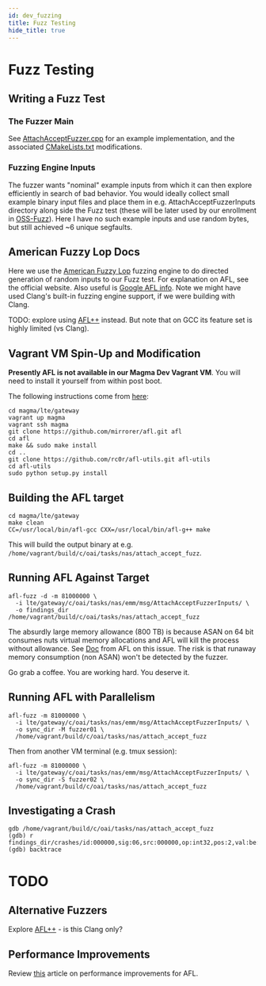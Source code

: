 ```yaml
---
id: dev_fuzzing
title: Fuzz Testing
hide_title: true
---
```

# Fuzz Testing

## Writing a Fuzz Test

### The Fuzzer Main

See [AttachAcceptFuzzer.cpp](../../../lte/gateway/c/oai/tasks/nas/emm/msg/AttachAcceptFuzzer.cpp) for an example implementation, and the associated [CMakeLists.txt](../../../lte/gateway/c/oai/tasks/nas/CMakeLists.txt) modifications.

### Fuzzing Engine Inputs

The fuzzer wants "nominal" example inputs from which it can then explore efficiently in search of bad behavior.  You would ideally collect small example binary input files and place them in e.g. AttachAcceptFuzzerInputs directory along side the Fuzz test (these will be later used by our enrollment in [OSS-Fuzz](https://google.github.io/oss-fuzz/)).  Here I have no such example inputs and use random bytes, but still achieved ~6 unique segfaults.


## American Fuzzy Lop Docs

Here we use the [American Fuzzy Lop](https://lcamtuf.coredump.cx/afl/) fuzzing engine to do directed generation of random inputs to our Fuzz test. For explanation on AFL, see the official website. Also useful is [Google AFL info](https://github.com/google/AFL). Note we might have used Clang's built-in fuzzing engine support, if we were building with Clang.

TODO: explore using [AFL++](https://github.com/AFLplusplus/AFLplusplus) instead. But note that on GCC its feature set is highly limited (vs Clang).

## Vagrant VM Spin-Up and Modification

**Presently AFL is not available in our Magma Dev Vagrant VM**. You will need to install it yourself from within post boot.

The following instructions come from [here](https://0x00sec.org/t/fuzzing-projects-with-american-fuzzy-lop-afl/6498):


```shell script
cd magma/lte/gateway
vagrant up magma
vagrant ssh magma
git clone https://github.com/mirrorer/afl.git afl
cd afl
make && sudo make install
cd ..
git clone https://github.com/rc0r/afl-utils.git afl-utils
cd afl-utils
sudo python setup.py install
```

## Building the AFL target

```shell script
cd magma/lte/gateway
make clean
CC=/usr/local/bin/afl-gcc CXX=/usr/local/bin/afl-g++ make
```

This will build the output binary at e.g. `/home/vagrant/build/c/oai/tasks/nas/attach_accept_fuzz`.

## Running AFL Against Target

```shell script
afl-fuzz -d -m 81000000 \
  -i lte/gateway/c/oai/tasks/nas/emm/msg/AttachAcceptFuzzerInputs/ \
  -o findings_dir /home/vagrant/build/c/oai/tasks/nas/attach_accept_fuzz
```

The absurdly large memory allowance (800 TB) is because ASAN on 64 bit consumes nuts virtual memory allocations and AFL will kill the process without allowance. See [Doc](https://afl-1.readthedocs.io/en/latest/notes_for_asan.html) from AFL on this issue. The risk is that runaway memory consumption (non ASAN) won't be detected by the fuzzer.

Go grab a coffee. You are working hard. You deserve it.

## Running AFL with Parallelism

```shell script
afl-fuzz -m 81000000 \
  -i lte/gateway/c/oai/tasks/nas/emm/msg/AttachAcceptFuzzerInputs/ \
  -o sync_dir -M fuzzer01 \
  /home/vagrant/build/c/oai/tasks/nas/attach_accept_fuzz
```

Then from another VM terminal (e.g. tmux session):

```shell script
afl-fuzz -m 81000000 \
  -i lte/gateway/c/oai/tasks/nas/emm/msg/AttachAcceptFuzzerInputs/ \
  -o sync_dir -S fuzzer02 \
  /home/vagrant/build/c/oai/tasks/nas/attach_accept_fuzz
```

## Investigating a Crash

```shell script
gdb /home/vagrant/build/c/oai/tasks/nas/attach_accept_fuzz
(gdb) r findings_dir/crashes/id:000000,sig:06,src:000000,op:int32,pos:2,val:be:+1024
(gdb) backtrace
```

# TODO

## Alternative Fuzzers

Explore [AFL++](https://aflplus.plus/docs/tutorials/libxml2_tutorial/) - is this Clang only?

## Performance Improvements

Review [this](https://barro.github.io/2018/06/afl-fuzz-on-different-file-systems/) article on performance improvements for AFL.
